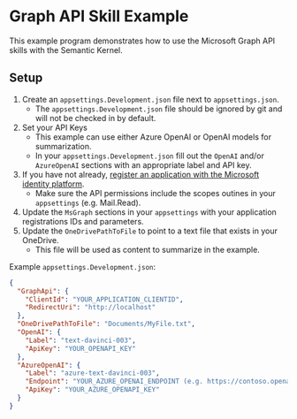 ﻿# Graph API Skill Example

This example program demonstrates how to use the Microsoft Graph API skills with the Semantic Kernel.

## Setup

1. Create an `appsettings.Development.json` file next to `appsettings.json`.
   - The `appsettings.Development.json` file should be ignored by git and will not be checked in by default.
2. Set your API Keys
   - This example can use either Azure OpenAI or OpenAI models for summarization.
   - In your `appsettings.Development.json` fill out the `OpenAI` and/or `AzureOpenAI` sections with an appropriate label and API key.
3. If you have not already, [register an application with the Microsoft identity platform](https://learn.microsoft.com/azure/active-directory/develop/quickstart-register-app).
   - Make sure the API permissions include the scopes outines in your `appsettings` (e.g. Mail.Read).
4. Update the `MsGraph` sections in your `appsettings` with your application registrations IDs and parameters.
5. Update the `OneDrivePathToFile` to point to a text file that exists in your OneDrive. 
   - This file will be used as content to summarize in the example.

Example `appsettings.Development.json`:

```json
{
  "GraphApi": {
    "ClientId": "YOUR_APPLICATION_CLIENTID",
    "RedirectUri": "http://localhost"
  },
  "OneDrivePathToFile": "Documents/MyFile.txt",
  "OpenAI": {
    "Label": "text-davinci-003",
    "ApiKey": "YOUR_OPENAPI_KEY"
  },
  "AzureOpenAI": {
    "Label": "azure-text-davinci-003",
    "Endpoint": "YOUR_AZURE_OPENAI_ENDPOINT (e.g. https://contoso.openai.azure.com/",
    "ApiKey": "YOUR_AZURE_OPENAPI_KEY"
  }
}
```
